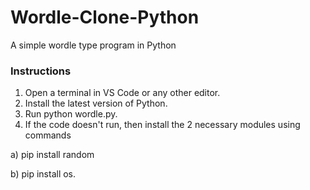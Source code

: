 # Wordle-Clone-Python
A simple wordle type program in Python

### Instructions
1. Open a terminal in VS Code or any other editor.
2. Install the latest version of Python.
3. Run python wordle.py.
4. If the code doesn't run, then install the 2 necessary modules using commands 

a) pip install random 

b) pip install os.
